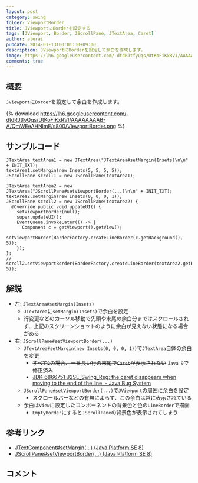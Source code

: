 ```yaml
---
layout: post
category: swing
folder: ViewportBorder
title: JViewportにBorderを設定する
tags: [JViewport, Border, JScrollPane, JTextArea, Caret]
author: aterai
pubdate: 2014-01-13T00:01:30+09:00
description: JViewportにBorderを設定して余白を作成します。
image: https://lh6.googleusercontent.com/-dtdRJtfyQqs/UtKoFiKxRVI/AAAAAAAAB-A/QmWEeAHNlmE/s800/ViewportBorder.png
comments: true
---
```

## 概要
`JViewport`に`Border`を設定して余白を作成します。

{% download https://lh6.googleusercontent.com/-dtdRJtfyQqs/UtKoFiKxRVI/AAAAAAAAB-A/QmWEeAHNlmE/s800/ViewportBorder.png %}

## サンプルコード
<pre class="prettyprint"><code>JTextArea textArea1 = new JTextArea("JTextArea#setMargin(Insets)\n\n" + INIT_TXT);
textArea1.setMargin(new Insets(5, 5, 5, 5));
JScrollPane scroll1 = new JScrollPane(textArea1);

JTextArea textArea2 = new JTextArea("JScrollPane#setViewportBorder(...)\n\n" + INIT_TXT);
textArea2.setMargin(new Insets(0, 0, 0, 1));
JScrollPane scroll2 = new JScrollPane(textArea2) {
  @Override public void updateUI() {
    setViewportBorder(null);
    super.updateUI();
    EventQueue.invokeLater(() -&gt; {
      Component c = getViewport().getView();
      setViewportBorder(BorderFactory.createLineBorder(c.getBackground(), 5));
    });
};
// scroll2.setViewportBorder(BorderFactory.createLineBorder(textArea2.getBackground(), 5));
</code></pre>

## 解説
- 左: `JTextArea#setMargin(Insets)`
    - `JTextArea`に`setMargin(Insets)`で余白を設定
    - 行変更などのカーソル移動で先頭や末尾の余白分まではスクロールされず、上記のスクリーンショットのように余白が見えない状態になる場合がある
- 右: `JScrollPane#setViewportBorder(...)`
    - `JTextArea#setMargin(new Insets(0, 0, 0, 1))`で`JTextArea`自体の余白を変更
        - ~~すべて`0`の場合、一番長い行の末尾で`Caret`が表示されない~~ `Java 9`で修正済み
        - [JDK-6866751 J2SE_Swing_Reg: the caret disappears when moving to the end of the line. - Java Bug System](https://bugs.openjdk.java.net/browse/JDK-6866751)
    - `JScrollPane#setViewportBorder(...)`で`JViewport`の周囲に余白を設定
        - スクロールバーなどの有無によらず、この余白は常に表示されている
    - 余白は`View`に設定したコンポーネントの背景色と色の`LineBorder`で描画
        - `EmptyBorder`にすると`JScrollPane`の背景色が表示されてしまう

<!-- dummy comment line for breaking list -->

## 参考リンク
- [JTextComponent#setMargin(...) (Java Platform SE 8)](https://docs.oracle.com/javase/jp/8/docs/api/javax/swing/text/JTextComponent.html#setMargin-java.awt.Insets-)
- [JScrollPane#setViewportBorder(...) (Java Platform SE 8)](https://docs.oracle.com/javase/jp/8/docs/api/javax/swing/JScrollPane.html#setViewportBorder-javax.swing.border.Border-)

<!-- dummy comment line for breaking list -->

## コメント
